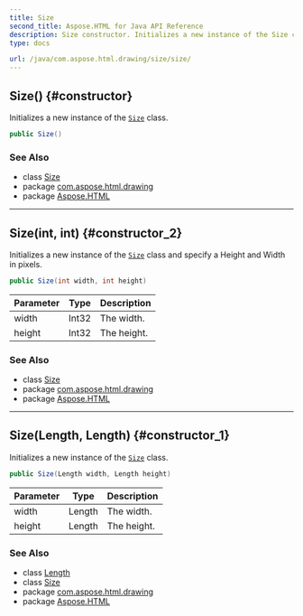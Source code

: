 ```yaml
---
title: Size
second_title: Aspose.HTML for Java API Reference
description: Size constructor. Initializes a new instance of the Size class
type: docs

url: /java/com.aspose.html.drawing/size/size/
---
```

## Size() {#constructor}

Initializes a new instance of the [`Size`](../) class.

```java
public Size()
```

### See Also

* class [Size](../)
* package [com.aspose.html.drawing](../../../com.aspose.html.drawing/)
* package [Aspose.HTML](../../../)

---

## Size(int, int) {#constructor_2}

Initializes a new instance of the [`Size`](../) class and specify a Height and Width in pixels.

```java
public Size(int width, int height)
```

| Parameter | Type | Description |
| --- | --- | --- |
| width | Int32 | The width. |
| height | Int32 | The height. |

### See Also

* class [Size](../)
* package [com.aspose.html.drawing](../../../com.aspose.html.drawing/)
* package [Aspose.HTML](../../../)

---

## Size(Length, Length) {#constructor_1}

Initializes a new instance of the [`Size`](../) class.

```java
public Size(Length width, Length height)
```

| Parameter | Type | Description |
| --- | --- | --- |
| width | Length | The width. |
| height | Length | The height. |

### See Also

* class [Length](../../length/)
* class [Size](../)
* package [com.aspose.html.drawing](../../../com.aspose.html.drawing/)
* package [Aspose.HTML](../../../)
